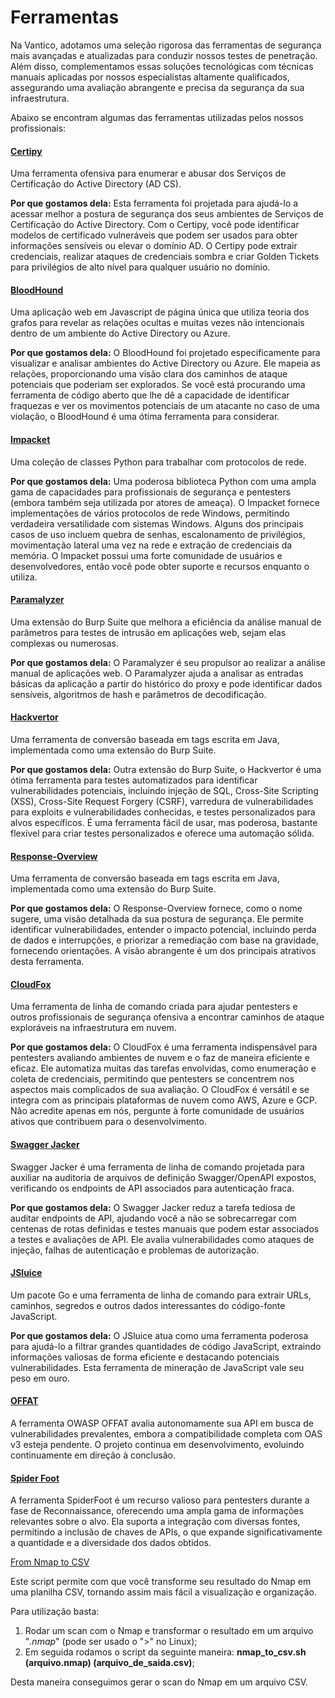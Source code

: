 # Ferramentas

Na Vantico, adotamos uma seleção rigorosa das ferramentas de segurança mais avançadas e atualizadas para conduzir nossos testes de penetração. Além disso, complementamos essas soluções tecnológicas com técnicas manuais aplicadas por nossos especialistas altamente qualificados, assegurando uma avaliação abrangente e precisa da segurança da sua infraestrutura.

Abaixo se encontram algumas das ferramentas utilizadas pelos nossos profissionais:

#### [Certipy](https://github.com/ly4k/Certipy)

Uma ferramenta ofensiva para enumerar e abusar dos Serviços de Certificação do Active Directory (AD CS).

**Por que gostamos dela:** Esta ferramenta foi projetada para ajudá-lo a acessar melhor a postura de segurança dos seus ambientes de Serviços de Certificação do Active Directory. Com o Certipy, você pode identificar modelos de certificado vulneráveis que podem ser usados para obter informações sensíveis ou elevar o domínio AD. O Certipy pode extrair credenciais, realizar ataques de credenciais sombra e criar Golden Tickets para privilégios de alto nível para qualquer usuário no domínio.

#### [BloodHound](https://github.com/BloodHoundAD/BloodHound)

Uma aplicação web em Javascript de página única que utiliza teoria dos grafos para revelar as relações ocultas e muitas vezes não intencionais dentro de um ambiente do Active Directory ou Azure.

**Por que gostamos dela:** O BloodHound foi projetado especificamente para visualizar e analisar ambientes do Active Directory ou Azure. Ele mapeia as relações, proporcionando uma visão clara dos caminhos de ataque potenciais que poderiam ser explorados. Se você está procurando uma ferramenta de código aberto que lhe dê a capacidade de identificar fraquezas e ver os movimentos potenciais de um atacante no caso de uma violação, o BloodHound é uma ótima ferramenta para considerar.

#### [Impacket](https://github.com/fortra/impacket)

Uma coleção de classes Python para trabalhar com protocolos de rede.

**Por que gostamos dela:** Uma poderosa biblioteca Python com uma ampla gama de capacidades para profissionais de segurança e pentesters (embora também seja utilizada por atores de ameaça). O Impacket fornece implementações de vários protocolos de rede Windows, permitindo verdadeira versatilidade com sistemas Windows. Alguns dos principais casos de uso incluem quebra de senhas, escalonamento de privilégios, movimentação lateral uma vez na rede e extração de credenciais da memória. O Impacket possui uma forte comunidade de usuários e desenvolvedores, então você pode obter suporte e recursos enquanto o utiliza.

#### [Paramalyzer](https://github.com/PortSwigger/paramalyzer)

Uma extensão do Burp Suite que melhora a eficiência da análise manual de parâmetros para testes de intrusão em aplicações web, sejam elas complexas ou numerosas.

**Por que gostamos dela:** O Paramalyzer é seu propulsor ao realizar a análise manual de aplicações web. O Paramalyzer ajuda a analisar as entradas básicas da aplicação a partir do histórico do proxy e pode identificar dados sensíveis, algoritmos de hash e parâmetros de decodificação.

#### [Hackvertor](https://github.com/hackvertor/hackvertor)

Uma ferramenta de conversão baseada em tags escrita em Java, implementada como uma extensão do Burp Suite.

**Por que gostamos dela:** Outra extensão do Burp Suite, o Hackvertor é uma ótima ferramenta para testes automatizados para identificar vulnerabilidades potenciais, incluindo injeção de SQL, Cross-Site Scripting (XSS), Cross-Site Request Forgery (CSRF), varredura de vulnerabilidades para exploits e vulnerabilidades conhecidas, e testes personalizados para alvos específicos. É uma ferramenta fácil de usar, mas poderosa, bastante flexível para criar testes personalizados e oferece uma automação sólida.

#### [Response-Overview](https://github.com/PortSwigger/response-overview)

Uma ferramenta de conversão baseada em tags escrita em Java, implementada como uma extensão do Burp Suite.

**Por que gostamos dela:** O Response-Overview fornece, como o nome sugere, uma visão detalhada da sua postura de segurança. Ele permite identificar vulnerabilidades, entender o impacto potencial, incluindo perda de dados e interrupções, e priorizar a remediação com base na gravidade, fornecendo orientações. A visão abrangente é um dos principais atrativos desta ferramenta.

#### [CloudFox](https://github.com/BishopFox/cloudfox)

Uma ferramenta de linha de comando criada para ajudar pentesters e outros profissionais de segurança ofensiva a encontrar caminhos de ataque exploráveis na infraestrutura em nuvem.

**Por que gostamos dela:** O CloudFox é uma ferramenta indispensável para pentesters avaliando ambientes de nuvem e o faz de maneira eficiente e eficaz. Ele automatiza muitas das tarefas envolvidas, como enumeração e coleta de credenciais, permitindo que pentesters se concentrem nos aspectos mais complicados de sua avaliação. O CloudFox é versátil e se integra com as principais plataformas de nuvem como AWS, Azure e GCP. Não acredite apenas em nós, pergunte à forte comunidade de usuários ativos que contribuem para o desenvolvimento.

#### [Swagger Jacker](https://github.com/BishopFox/sj)

Swagger Jacker é uma ferramenta de linha de comando projetada para auxiliar na auditoria de arquivos de definição Swagger/OpenAPI expostos, verificando os endpoints de API associados para autenticação fraca.

**Por que gostamos dela:** O Swagger Jacker reduz a tarefa tediosa de auditar endpoints de API, ajudando você a não se sobrecarregar com centenas de rotas definidas e testes manuais que podem estar associados a testes e avaliações de API. Ele avalia vulnerabilidades como ataques de injeção, falhas de autenticação e problemas de autorização.

#### [JSluice](https://github.com/bishopfox/jsluice)

Um pacote Go e uma ferramenta de linha de comando para extrair URLs, caminhos, segredos e outros dados interessantes do código-fonte JavaScript.

**Por que gostamos dela:** O JSluice atua como uma ferramenta poderosa para ajudá-lo a filtrar grandes quantidades de código JavaScript, extraindo informações valiosas de forma eficiente e destacando potenciais vulnerabilidades. Esta ferramenta de mineração de JavaScript vale seu peso em ouro.

#### [OFFAT](https://github.com/OWASP/OFFAT)

A ferramenta OWASP OFFAT avalia autonomamente sua API em busca de vulnerabilidades prevalentes, embora a compatibilidade completa com OAS v3 esteja pendente. O projeto continua em desenvolvimento, evoluindo continuamente em direção à conclusão.

#### [**Spider Foot**](https://github.com/smicallef/spiderfoot)

A ferramenta SpiderFoot é um recurso valioso para pentesters durante a fase de Reconnaissance, oferecendo uma ampla gama de informações relevantes sobre o alvo. Ela suporta a integração com diversas fontes, permitindo a inclusão de chaves de APIs, o que expande significativamente a quantidade e a diversidade dos dados obtidos.



[From Nmap to CSV](https://www.secureideas.com/blog/from-nmap-to-csv)

Este script permite com que você transforme seu resultado do Nmap em uma planilha CSV, tornando assim mais fácil a visualização e organização.

Para utilização basta:

1. Rodar um scan com o Nmap e transformar o resultado em um arquivo "_.nmap_" (pode ser usado o ">" no Linux);
2. Em seguida rodamos o script da seguinte maneira: **nmap\_to\_csv.sh (arquivo.nmap) (arquivo\_de\_saida.csv)**;

Desta maneira conseguimos gerar o scan do Nmap em um arquivo CSV.


